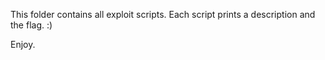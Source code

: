 This folder contains all exploit scripts.
Each script prints a description and the flag. :)

Enjoy.
